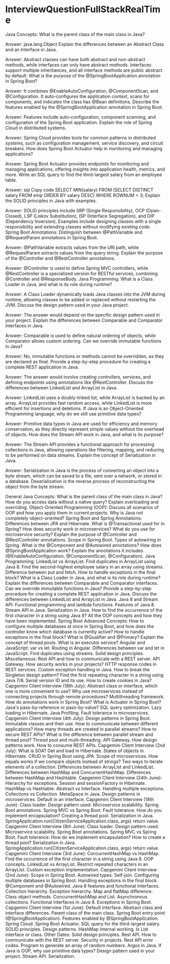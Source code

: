# InterviewQuestionFullStackRealTime

Java Concepts:
What is the parent class of the main class in Java?

Answer: java.lang.Object
Explain the differences between an Abstract Class and an Interface in Java.

Answer: Abstract classes can have both abstract and non-abstract methods, while interfaces can only have abstract methods. Interfaces support multiple inheritances, and all interface methods are public abstract by default.
What is the purpose of the @SpringBootApplication annotation in Spring Boot?

Answer: It combines @EnableAutoConfiguration, @ComponentScan, and @Configuration. It auto-configures the application context, scans for components, and indicates the class has @Bean definitions.
Describe the features enabled by the @SpringBootApplication annotation in Spring Boot.

Answer: Features include auto-configuration, component scanning, and configuration of the Spring Boot application.
Explain the role of Spring Cloud in distributed systems.

Answer: Spring Cloud provides tools for common patterns in distributed systems, such as configuration management, service discovery, and circuit breakers.
How does Spring Boot Actuator help in monitoring and managing applications?

Answer: Spring Boot Actuator provides endpoints for monitoring and managing applications, offering insights into application health, metrics, and more.
Write an SQL query to find the third-largest salary from an employee table.

Answer:
sql
Copy code
SELECT MIN(salary) FROM
(SELECT DISTINCT salary FROM emp ORDER BY salary DESC)
WHERE ROWNUM < 3;
Explain the SOLID principles in Java with examples.

Answer: SOLID principles include SRP (Single Responsibility), OCP (Open-Closed), LSP (Liskov Substitution), ISP (Interface Segregation), and DIP (Dependency Inversion). Examples include designing classes with a single responsibility and extending classes without modifying existing code.
Spring Boot Annotations:
Distinguish between @PathVariable and @RequestParam annotations in Spring Boot.

Answer: @PathVariable extracts values from the URI path, while @RequestParam extracts values from the query string.
Explain the purpose of the @Controller and @RestController annotations.

Answer: @Controller is used to define Spring MVC controllers, while @RestController is a specialized version for RESTful services, combining @Controller and @ResponseBody.
Java Programming:
What is a Class Loader in Java, and what is its role during runtime?

Answer: A Class Loader dynamically loads Java classes into the JVM during runtime, allowing classes to be added or replaced without restarting the JVM.
Discuss the design pattern used in your Java project.

Answer: The answer would depend on the specific design pattern used in your project.
Explain the differences between Comparable and Comparator interfaces in Java.

Answer: Comparable is used to define natural ordering of objects, while Comparator allows custom ordering.
Can we override immutable functions in Java?

Answer: No, immutable functions or methods cannot be overridden, as they are declared as final.
Provide a step-by-step procedure for creating a complete REST application in Java.

Answer: The answer would involve creating controllers, services, and defining endpoints using annotations like @RestController.
Discuss the differences between LinkedList and ArrayList in Java.

Answer: LinkedList uses a doubly-linked list, while ArrayList is backed by an array. ArrayList provides fast random access, while LinkedList is more efficient for insertions and deletions.
If Java is an Object-Oriented Programming language, why do we still use primitive data types?

Answer: Primitive data types in Java are used for efficiency and memory conservation, as they directly represent simple values without the overhead of objects.
How does the Stream API work in Java, and what is its purpose?

Answer: The Stream API provides a functional approach for processing collections in Java, allowing operations like filtering, mapping, and reducing to be performed on data streams.
Explain the concept of Serialization in Java.

Answer: Serialization in Java is the process of converting an object into a byte stream, which can be saved to a file, sent over a network, or stored in a database. Deserialization is the reverse process of reconstructing the object from the byte stream.

General Java Concepts:
What is the parent class of the main class in Java?
How do you access data without a native query?
Explain overloading and overriding.
Object-Oriented Programming (OOP):
Discuss all scenarios of OOP and how you apply them in current projects.
Why is Java not completely object-oriented?
Spring Boot and Spring Annotations:
Differences between JPA and Hibernate.
What is @Transactional used for in Spring?
How does security work in microservices? What do you use for microservice security?
Explain the purpose of @Controller and @RestController annotations.
Scope in Spring Boot.
Types of autowiring in Spring.
What is the @Component and @Autowired annotations?
How does @SpringBootApplication work? Explain the annotations it includes (@EnableAutoConfiguration, @ComponentScan, @Configuration).
Java Programming:
LinkedList vs ArrayList.
Find duplicates in ArrayList using Java 8.
Find the second-highest employee salary in an array using streams.
Difference between put and fetch.
How to handle exceptions in the final block?
What is a Class Loader in Java, and what is its role during runtime?
Explain the differences between Comparable and Comparator interfaces.
Can we override immutable functions in Java?
Provide a step-by-step procedure for creating a complete REST application in Java.
Discuss the differences between LinkedList and ArrayList in Java.
Java 8 and Stream API:
Functional programming and lambda functions.
Features of Java 8.
Stream API in Java.
Serialization in Java.
How to find the occurrence of the first character in a string using Java 8?
All the OOP concepts and how they have been implemented.
Spring Boot Advanced Concepts:
How to configure multiple databases at once in Spring Boot, and how does the controller know which database is currently active?
How to handle exceptions in the final block?
What is @Qualifier and @Primary?
Explain the concept of thread pools.
What is an executor service?
Angular and JavaScript:
var vs let.
Routing in Angular.
Differences between var and let in JavaScript.
Find duplicates using streams.
Solid design principles.
Miscellaneous:
Rest API and how to communicate with a REST server.
API Gateway.
How security works in your projects?
HTTP response codes in REST services.
Custom exception handling in Java.
How to break the Singleton design pattern?
Find the first repeating character in a string using Java 7/8.
Serial version ID and its use.
How to create cookies in Java?
Capgemini Client Interview (18th July):
Abstract class or interface, which one is more convenient to use?
Why use microservices instead of connecting projects through remote procedures?
Multithreading framework.
How do annotations work in Spring Boot?
What is Actuator in Spring Boot?
Java's pass-by-reference or pass-by-value?
SQL query optimization.
Lazy loading in Hibernate.
Java Profiling.
Fault tolerance in microservices.
Capgemini Client Interview (4th July):
Design patterns in Spring Boot.
Immutable classes and their use.
How to communicate between different applications?
How many threads are created in parallel streams?
How to secure REST APIs?
What is the difference between parallel stream and thread pool?
Thread pool and multi-threading.
API Gateway.
How design patterns work.
How to consume REST APIs.
Capgemini Client Interview (2nd July):
What is SOA?
Get and load in Hibernate.
States of objects in Hibernate.
CRUD in Spring Boot using JPA.
Scope of microservices.
How equals works if we compare objects instead of strings?
Two ways to iterate elements of a collection.
Differences between ArrayList and LinkedList.
Differences between HashMap and ConcurrentHashMap.
Differences between HashMap and Hashtable.
Capgemini Client Interview (24th June):
Hierarchy for exceptions.
Session and sessionFactory in Hibernate.
HashMap vs Hashtable.
Abstract vs Interface.
Handling multiple exceptions.
Collections vs Collection.
MetaSpace in Java.
Design patterns in microservices.
Default in an interface.
Capgemini Client Interview (18th June):
Class loader.
Design pattern used.
Microservice scalability.
Spring Boot annotations.
Spring MVC vs Spring Boot.
Fault tolerance.
How do you implement encapsulation?
Creating a thread pool.
Serialization in Java.
SpringApplication.run(CitizenServiceApplication.class, args) return value.
Capgemini Client Interview (8th June):
Class loader.
Design pattern used.
Microservice scalability.
Spring Boot annotations.
Spring MVC vs Spring Boot.
Fault tolerance.
How do we implement encapsulation?
How to create a thread pool?
Serialization in Java.
SpringApplication.run(CitizenServiceApplication.class, args) return value.
Capgemini Client Interview (3rd June):
ConcurrentHashMap vs HashMap.
Find the occurrence of the first character in a string using Java 8.
OOP concepts.
LinkedList vs ArrayList.
Restrict repeated characters in an ArrayList.
Custom exception implementation.
Capgemini Client Interview (2nd June):
Scope in Spring Boot.
Autowired types.
Self-join.
Configuring multiple databases in Spring Boot.
Handling exceptions in the final block.
@Component and @Autowired.
Java 8 features and functional interfaces.
Collection hierarchy.
Exception hierarchy.
Map and flatMap difference.
Class object methods.
ConcurrentHashMap and List.
Asynchronous collections.
Functional interfaces in Java 8.
Exceptions in Spring Boot.
Capgemini Client Interview (1st June):
Default interface.
Abstract class and interface differences.
Parent class of the main class.
Spring Boot entry point (@SpringBootApplication).
Features enabled by @SpringBootApplication.
Spring Cloud.
Spring Boot Actuator.
SQL query for the third-largest salary.
SOLID principles.
Design patterns.
HashMap internal working.
Is List interface or class.
Other Dates:
Solid design principles.
Rest API.
How to communicate with the REST server.
Security in projects.
Rest API error codes.
Program to generate an array of random numbers.
Argos in Java.
If Java is OOP, why use primitive data types?
Design pattern used in your project.
Stream API.
Serialization.




